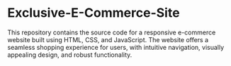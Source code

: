 # Exclusive-E-Commerce-Site
This repository contains the source code for a responsive e-commerce website built using HTML, CSS, and JavaScript. The website offers a seamless shopping experience for users, with intuitive navigation, visually appealing design, and robust functionality.
